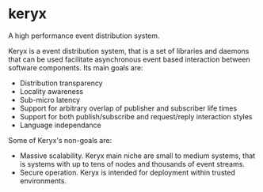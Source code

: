 # keryx
A high performance event distribution system.

Keryx is a event distribution system, that is a set of libraries and
daemons that can be used facilitate asynchronous event based
interaction between software components. Its main goals are:
  * Distribution transparency
  * Locality awareness
  * Sub-micro latency
  * Support for arbitrary overlap of publisher and subscriber life times 
  * Support for both publish/subscribe and request/reply interaction styles
  * Language independance
 
Some of Keryx's non-goals are:
  * Massive scalability. Keryx main niche are small to medium systems,
    that is systems with up to tens of nodes and thousands of event
    streams.
  * Secure operation. Keryx is intended for deployment within trusted environments.  
  
 

